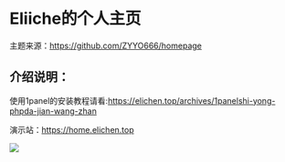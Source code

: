 # Eliiche的个人主页

主题来源：https://github.com/ZYYO666/homepage

## 介绍说明：

使用1panel的安装教程请看:https://elichen.top/archives/1panelshi-yong-phpda-jian-wang-zhan

演示站：https://home.elichen.top

![](https://raw.gitmirror.com/Elichenx/bloc-image/master/img/20250505154049.png)